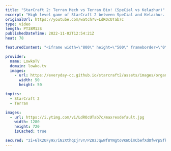 ```yaml
---
title: "StarCraft 2: Terran Mech vs Terran Bio! (SpeCial vs Kelazhur)"
excerpt: "High level game of StarCraft 2 between SpeCial and Kelazhur. This is a match of Terran versus Terran played during the Dreamhack Atlanta Regionals. In this pro game Kelazhur decides to play Terran bio, where as SpeCial plays Terran mech.  Support my work on Patreon: https://www.patreon.com/lowkotv Become"
originalUrl: https://youtube.com/watch?v=LdROcUTab7c
type: video
length: PT38M13S
publishedDateTime: 2022-11-02T12:54:21Z
heat: 78

featuredContent: "<iframe width=\"800\" height=\"500\" frameborder=\"0\" src=\"https://www.youtube.com/embed/LdROcUTab7c\" allow=\"accelerometer; autoplay; encrypted-media; gyroscope; picture-in-picture\" allowfullscreen></iframe>"

provider:
  name: LowkoTV
  domain: lowko.tv
  images:
    - url: https://everyday-cc.github.io/starcraft2/assets/images/organizations/lowko.tv-50x50.jpg
      width: 50
      height: 50

topics:
  - StarCraft 2
  - Terran

images:
  - url: https://i.ytimg.com/vi/LdROcUTab7c/maxresdefault.jpg
    width: 1280
    height: 720
    isCached: true

secured: "zi+6lK2UFy9x/iN2XthqIjrvY/PZ8zJqwWf8YNgtoVKWDimCbefXdOfwrpSfkf8L02Qs9yxcza81SCRXFV4uOR152idkPspxBhI05I+ZRMgjdfcOif5pJP5mtj2NWyJFdp2UGi0mWgX3Obha30v9w8DPCGLnLs5Z0QHZ2aDsVnoBPEQ1P5ZLLsYkbEqW36aVR9X1h4OmY7W9/j+hRzgEqucgFP4FECE4/sVDAeJfmzfvOSqIboMIAziOHYp6oMcto/nSMEgdtgJZcEq26FyaawjMbfZXUDL6dPILhX0Xc+Rg5IdpHl5q7FtA2oCTFtZ8hgOncuVMdfZ6SOwK6FEj/1OUjgAjaHI0Y32A/XVJYZviiu5AQ/u9Ygo7QGxVJq1zyl5bH4ht2B6KgylniYHCGBVLxRt7YIOIyr5LOo+d6t0=;DjTMSV/l4np0i8UKLkfsgg=="
---
```


